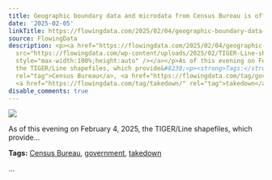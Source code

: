 ```yaml
---
title: Geographic boundary data and microdata from Census Bureau is offline
date: '2025-02-05'
linkTitle: https://flowingdata.com/2025/02/04/geographic-boundary-data-from-census-bureau-is-offline/
source: FlowingData
description: <p><a href="https://flowingdata.com/2025/02/04/geographic-boundary-data-from-census-bureau-is-offline/"><img
  src="https://flowingdata.com/wp-content/uploads/2025/02/TIGER-Line-shapefiles-750x454.png"
  style="max-width:100%;height:auto" /></a></p>As of this evening on February 4, 2025,
  the TIGER/Line shapefiles, which provide&#8230;<p><strong>Tags:</strong> <a href="https://flowingdata.com/tag/census-bureau/"
  rel="tag">Census Bureau</a>, <a href="https://flowingdata.com/tag/government/" rel="tag">government</a>,
  <a href="https://flowingdata.com/tag/takedown/" rel="tag">takedown</a></p> ...
disable_comments: true
---
```

<p><a href="https://flowingdata.com/2025/02/04/geographic-boundary-data-from-census-bureau-is-offline/"><img src="https://flowingdata.com/wp-content/uploads/2025/02/TIGER-Line-shapefiles-750x454.png" style="max-width:100%;height:auto" /></a></p>As of this evening on February 4, 2025, the TIGER/Line shapefiles, which provide&#8230;<p><strong>Tags:</strong> <a href="https://flowingdata.com/tag/census-bureau/" rel="tag">Census Bureau</a>, <a href="https://flowingdata.com/tag/government/" rel="tag">government</a>, <a href="https://flowingdata.com/tag/takedown/" rel="tag">takedown</a></p> ...